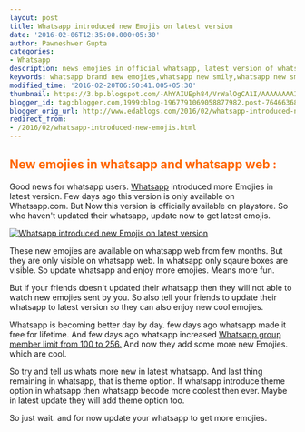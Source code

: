 ```yaml
---
layout: post
title: Whatsapp introduced new Emojis on latest version
date: '2016-02-06T12:35:00.000+05:30'
author: Pawneshwer Gupta
categories:
- Whatsapp
description: news emojies in official whatsapp, latest version of whatsapp have more emojies. latest cool emojies in whatsapp official version. cool emojies whatsapp
keywords: whatsapp brand new emojies,whatsapp new smily,whatsapp new smiles
modified_time: '2016-02-20T06:50:41.005+05:30'
thumbnail: https://3.bp.blogspot.com/-AhYAIUEph84/VrWalOgCA1I/AAAAAAAAIOo/RTgRehbtmA8/s72-c/Screenshot_2016-02-06-12-22-21%2Bcopy.png
blogger_id: tag:blogger.com,1999:blog-1967791069058877982.post-7646636877682159511
blogger_orig_url: http://www.edablogs.com/2016/02/whatsapp-introduced-new-emojis.html
redirect_from:
- /2016/02/whatsapp-introduced-new-emojis.html
---
```


## <span style="color: #ff6600;">New emojies in whatsapp and whatsapp web :</span>

Good news for whatsapp users. [Whatsapp](http://whatsapp.com "WhatsApp") introduced more Emojies in latest version. Few days ago this version is only available on Whatsapp.com. But Now this version is officially available on playstore. So who haven't updated their whatsapp, update now to get latest emojis.

[![Whatsapp introduced new Emojis on latest version](https://3.bp.blogspot.com/-AhYAIUEph84/VrWalOgCA1I/AAAAAAAAIOo/RTgRehbtmA8/s320/Screenshot_2016-02-06-12-22-21%2Bcopy.png "Whatsapp introduced new Emojis on latest version")](https://3.bp.blogspot.com/-AhYAIUEph84/VrWalOgCA1I/AAAAAAAAIOo/RTgRehbtmA8/s1600/Screenshot_2016-02-06-12-22-21%2Bcopy.png)

These new emojies are available on whatsapp web from few months. But they are only visible on whatsapp web. In whatsapp only sqaure boxes are visible. So update whatsapp and enjoy more emojies. Means more fun.

But if your friends doesn't updated their whatsapp then they will not able to watch new emojies sent by you. So also tell your friends to update their whatsapp to latest version so they can also enjoy new cool emojies.

Whatsapp is becoming better day by day. few days ago whatsapp made it free for lifetime. And few days ago whatsapp increased [Whatsapp group member limit from 100 to 256.](http://www.edablogs.com/2016/02/now-256-members-are-allowed-in-whatsapp-group.html "Now 256 members are allowed in whatsapp group") And now they add some more new Emojies. which are cool.

So try and tell us whats more new in latest whatsapp. And last thing remaining in whatsapp, that is theme option. If whatsapp introduce theme option in whatsapp then whatsapp becode more coolest then ever. Maybe in latest update they will add theme option too.

So just wait. and for now update your whatsapp to get more emojies.